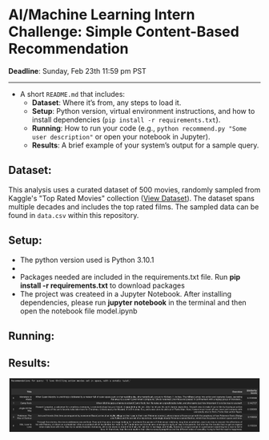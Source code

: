 # AI/Machine Learning Intern Challenge: Simple Content-Based Recommendation

**Deadline**: Sunday, Feb 23th 11:59 pm PST

---
 - A short `README.md` that includes:
     - **Dataset**: Where it’s from, any steps to load it.  
     - **Setup**: Python version, virtual environment instructions, and how to install dependencies (`pip install -r requirements.txt`).  
     - **Running**: How to run your code (e.g., `python recommend.py "Some user description"` or open your notebook in Jupyter).  
     - **Results**: A brief example of your system’s output for a sample query.

## Dataset:
This analysis uses a curated dataset of 500 movies, randomly sampled from Kaggle's "Top Rated Movies" collection ([View Dataset](https://www.kaggle.com/datasets/yashkmd/top-rated-movies)). The dataset spans multiple decades and includes the top rated films. The sampled data can be found in `data.csv` within this repository.

## Setup:
- The python version used is Python 3.10.1
- 
- Packages needed are included in the requirements.txt file. Run  **pip install -r requirements.txt** to download packages
- The project was createed in a Jupyter Notebook. After installing dependencies, please run **jupyter notebook** in the terminal and then open the notebook file model.ipynb


## Running:

## Results:
<p align="center">
  <img src="sample_output.png" width="500">
</p>
